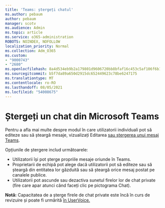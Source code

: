 ```yaml
---
title: 'Teams: ștergeți chatul'
ms.author: pebaum
author: pebaum
manager: scotv
ms.audience: Admin
ms.topic: article
ms.service: o365-administration
ROBOTS: NOINDEX, NOFOLLOW
localization_priority: Normal
ms.collection: Adm_O365
ms.custom:
- "9000743"
- "2680"
ms.openlocfilehash: 8a4d534eb9b2a179801d9606720bb8bfaf16c453c5af106f6b104fd0dc11cc9f
ms.sourcegitcommit: b5f7da89a650d2915dc652449623c78be6247175
ms.translationtype: MT
ms.contentlocale: ro-RO
ms.lasthandoff: 08/05/2021
ms.locfileid: "54008675"
---
```

# <a name="delete-a-chat-in-microsoft-teams"></a>Ștergeți un chat din Microsoft Teams

Pentru a afla mai multe despre modul în care utilizatorii individuali pot să editeze sau să șteargă mesaje, vizualizați Editarea [sau ștergerea unui mesaj Teams](https://support.office.com/article/5f1fe604-a900-4a07-b8b7-8cf70ed6b263). 

Opțiunile de ștergere includ următoarele:

- Utilizatorii își pot șterge propriile mesaje oriunde în Teams.
- Proprietarii de echipă pot alege dacă utilizatorii pot să editeze sau să șteargă din entitatea lor găzduită sau să șteargă orice mesaj postat pe canalele publice.
- Utilizatorii pot ascunde sau dezactiva sunetul firelor lor de chat private (fire care apar atunci când faceți clic pe pictograma Chat).

**Notă:** Capacitatea de a șterge firele de chat private este încă în curs de revizuire și poate fi urmărită [în UserVoice.](https://microsoftteams.uservoice.com/forums/555103-public/suggestions/33535006-delete-private-chat-threads) 